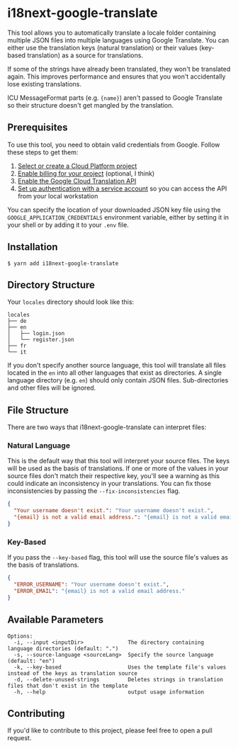 # i18next-google-translate

This tool allows you to automatically translate a locale folder containing multiple
JSON files into multiple languages using Google Translate. You can either use the
translation keys (natural translation) or their values (key-based translation)
as a source for translations.

If some of the strings have already been translated, they won't be translated
again. This improves performance and ensures that you won't accidentally lose
existing translations.

ICU MessageFormat parts (e.g. `{name}`) aren't passed to Google Translate so
their structure doesn't get mangled by the translation.

## Prerequisites

To use this tool, you need to obtain valid credentials from Google. Follow these
steps to get them:

1.  [Select or create a Cloud Platform project][projects]
2.  [Enable billing for your project][billing] (optional, I think)
3.  [Enable the Google Cloud Translation API][enable_api]
4.  [Set up authentication with a service account][auth] so you can access the
    API from your local workstation

[projects]: https://console.cloud.google.com/project
[billing]: https://support.google.com/cloud/answer/6293499#enable-billing
[enable_api]: https://console.cloud.google.com/flows/enableapi?apiid=translate.googleapis.com
[auth]: https://cloud.google.com/docs/authentication/getting-started

You can specify the location of your downloaded JSON key file using the
`GOOGLE_APPLICATION_CREDENTIALS` environment variable, either by setting
it in your shell or by adding it to your `.env` file.

## Installation

```shell
$ yarn add i18next-google-translate
```

## Directory Structure

Your `locales` directory should look like this:

```
locales
├── de
├── en
│   ├── login.json
│   └── register.json
├── fr
└── it
```

If you don't specify another source language, this tool will translate all files
located in the `en` into all other languages that exist as directories. A single
language directory (e.g. `en`) should only contain JSON files. Sub-directories and
other files will be ignored.

## File Structure

There are two ways that i18next-google-translate can interpret files:

### Natural Language

This is the default way that this tool will interpret your source files. The keys
will be used as the basis of translations. If one or more of the values in your
source files don't match their respective key, you'll see a warning as this could
indicate an inconsistency in your translations. You can fix those inconsistencies
by passing the `--fix-inconsistencies` flag.

```json
{
  "Your username doesn't exist.": "Your username doesn't exist.",
  "{email} is not a valid email address.": "{email} is not a valid email address."
}
```

### Key-Based

If you pass the `--key-based` flag, this tool will use the source file's values
as the basis of translations.

```json
{
  "ERROR_USERNAME": "Your username doesn't exist.",
  "ERROR_EMAIL": "{email} is not a valid email address."
}
```

## Available Parameters

```
Options:
  -i, --input <inputDir>              The directory containing language directories (default: ".")
  -s, --source-language <sourceLang>  Specify the source language (default: "en")
  -k, --key-based                     Uses the template file's values instead of the keys as translation source
  -d, --delete-unused-strings         Deletes strings in translation files that don't exist in the template
  -h, --help                          output usage information
```

## Contributing

If you'd like to contribute to this project, please feel free to open a pull request.
